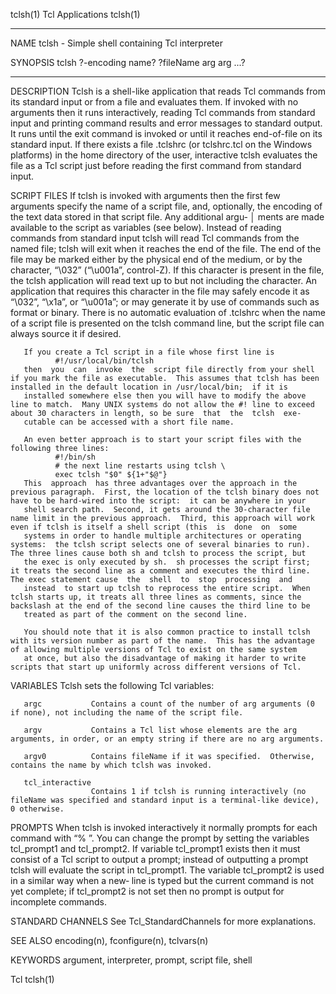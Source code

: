tclsh(1)                                                                                       Tcl Applications                                                                                      tclsh(1)



_____________________________________________________________________________________________________________________________________________________________________________________________________________

NAME
       tclsh - Simple shell containing Tcl interpreter

SYNOPSIS
       tclsh ?-encoding name? ?fileName arg arg ...?
_________________________________________________________________


DESCRIPTION
       Tclsh  is  a  shell-like application that reads Tcl commands from its standard input or from a file and evaluates them.  If invoked with no arguments then it runs interactively, reading Tcl commands
       from standard input and printing command results and error messages to standard output.  It runs until the exit command is invoked or until it reaches end-of-file on its standard  input.   If  there
       exists  a  file  .tclshrc (or tclshrc.tcl on the Windows platforms) in the home directory of the user, interactive tclsh evaluates the file as a Tcl script just before reading the first command from
       standard input.


SCRIPT FILES
       If tclsh is invoked with arguments then the first few arguments specify the name of a script file, and, optionally, the encoding of the text data stored in that script file.   Any  additional  argu‐ │
       ments  are  made available to the script as variables (see below).  Instead of reading commands from standard input tclsh will read Tcl commands from the named file;  tclsh will exit when it reaches
       the end of the file.  The end of the file may be marked either by the physical end of the medium, or by the character, “\032” (“\u001a”, control-Z).  If this character is present in  the  file,  the
       tclsh  application will read text up to but not including the character.  An application that requires this character in the file may safely encode it as “\032”, “\x1a”, or “\u001a”; or may generate
       it by use of commands such as format or binary.  There is no automatic evaluation of .tclshrc when the name of a script file is presented on the tclsh command line, but the script  file  can  always
       source it if desired.

       If you create a Tcl script in a file whose first line is
              #!/usr/local/bin/tclsh
       then  you  can  invoke  the  script file directly from your shell if you mark the file as executable.  This assumes that tclsh has been installed in the default location in /usr/local/bin;  if it is
       installed somewhere else then you will have to modify the above line to match.  Many UNIX systems do not allow the #! line to exceed about 30 characters in length, so be sure  that  the  tclsh  exe‐
       cutable can be accessed with a short file name.

       An even better approach is to start your script files with the following three lines:
              #!/bin/sh
              # the next line restarts using tclsh \
              exec tclsh "$0" ${1+"$@"}
       This  approach  has three advantages over the approach in the previous paragraph.  First, the location of the tclsh binary does not have to be hard-wired into the script:  it can be anywhere in your
       shell search path.  Second, it gets around the 30-character file name limit in the previous approach.  Third, this approach will work even if tclsh is itself a shell script (this  is  done  on  some
       systems in order to handle multiple architectures or operating systems:  the tclsh script selects one of several binaries to run).  The three lines cause both sh and tclsh to process the script, but
       the exec is only executed by sh.  sh processes the script first;  it treats the second line as a comment and executes the third line.  The exec statement cause  the  shell  to  stop  processing  and
       instead  to start up tclsh to reprocess the entire script.  When tclsh starts up, it treats all three lines as comments, since the backslash at the end of the second line causes the third line to be
       treated as part of the comment on the second line.

       You should note that it is also common practice to install tclsh with its version number as part of the name.  This has the advantage of allowing multiple versions of Tcl to exist on the same system
       at once, but also the disadvantage of making it harder to write scripts that start up uniformly across different versions of Tcl.


VARIABLES
       Tclsh sets the following Tcl variables:

       argc           Contains a count of the number of arg arguments (0 if none), not including the name of the script file.

       argv           Contains a Tcl list whose elements are the arg arguments, in order, or an empty string if there are no arg arguments.

       argv0          Contains fileName if it was specified.  Otherwise, contains the name by which tclsh was invoked.

       tcl_interactive
                      Contains 1 if tclsh is running interactively (no fileName was specified and standard input is a terminal-like device), 0 otherwise.


PROMPTS
       When  tclsh  is invoked interactively it normally prompts for each command with “% ”.  You can change the prompt by setting the variables tcl_prompt1 and tcl_prompt2.  If variable tcl_prompt1 exists
       then it must consist of a Tcl script to output a prompt;  instead of outputting a prompt tclsh will evaluate the script in tcl_prompt1.  The variable tcl_prompt2 is used in a similar way when a new‐
       line is typed but the current command is not yet complete; if tcl_prompt2 is not set then no prompt is output for incomplete commands.


STANDARD CHANNELS
       See Tcl_StandardChannels for more explanations.


SEE ALSO
       encoding(n), fconfigure(n), tclvars(n)


KEYWORDS
       argument, interpreter, prompt, script file, shell



Tcl                                                                                                                                                                                                  tclsh(1)
